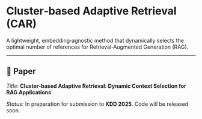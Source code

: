 # Cluster‑based Adaptive Retrieval (CAR)

A lightweight, embedding‑agnostic method that dynamically selects the optimal number of references for Retrieval‑Augmented Generation (RAG).

---

## 📄 Paper

*Title*: **Cluster-based Adaptive Retrieval: Dynamic Context Selection for
RAG Applications**

*Status*: In preparation for submission to **KDD 2025**. Code will be released soon.
